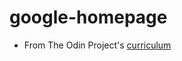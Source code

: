 # google-homepage
- From The Odin Project's [curriculum](http://www.theodinproject.com/courses/web-development-101/lessons/html-css)